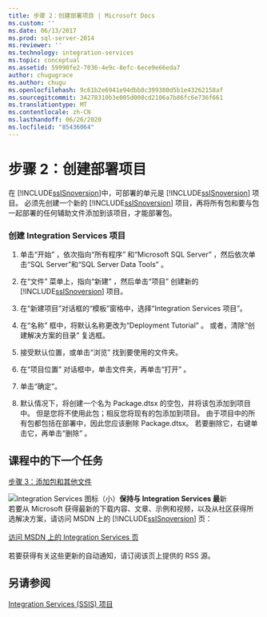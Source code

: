 ```yaml
---
title: 步骤 2：创建部署项目 | Microsoft Docs
ms.custom: ''
ms.date: 06/13/2017
ms.prod: sql-server-2014
ms.reviewer: ''
ms.technology: integration-services
ms.topic: conceptual
ms.assetid: 59990fe2-7036-4e9c-8efc-6ece9e66eda7
author: chugugrace
ms.author: chugu
ms.openlocfilehash: 9c61b2e6941e94dbb8c399380d5b1e43262158af
ms.sourcegitcommit: 34278310b3e005d008cd2106a7b86fc6e736f661
ms.translationtype: MT
ms.contentlocale: zh-CN
ms.lasthandoff: 06/26/2020
ms.locfileid: "85436064"
---
```

# <a name="step-2-creating-the-deployment-project"></a>步骤 2：创建部署项目
  在 [!INCLUDE[ssISnoversion](../includes/ssisnoversion-md.md)]中，可部署的单元是 [!INCLUDE[ssISnoversion](../includes/ssisnoversion-md.md)] 项目。 必须先创建一个新的 [!INCLUDE[ssISnoversion](../includes/ssisnoversion-md.md)] 项目，再将所有包和要与包一起部署的任何辅助文件添加到该项目，才能部署包。  
  
### <a name="to-create-the-integration-services-project"></a>创建 Integration Services 项目  
  
1.  单击“开始”  ，依次指向“所有程序”  和“Microsoft SQL Server”  ，然后依次单击“SQL Server”和“SQL Server Data Tools”  。  
  
2.  在“文件”  菜单上，指向“新建”  ，然后单击“项目”  创建新的 [!INCLUDE[ssISnoversion](../includes/ssisnoversion-md.md)] 项目。  
  
3.  在“新建项目”对话框的“模板”窗格中，选择“Integration Services 项目”。  
  
4.  在“名称”  框中，将默认名称更改为“Deployment Tutorial”  。 或者，清除“创建解决方案的目录”  复选框。  
  
5.  接受默认位置，或单击“浏览”  找到要使用的文件夹。  
  
6.  在“项目位置”  对话框中，单击文件夹，再单击“打开”  。  
  
7.  单击“确定”。   
  
8.  默认情况下，将创建一个名为 Package.dtsx 的空包，并将该包添加到项目中。 但是您将不使用此包；相反您将现有的包添加到项目。 由于项目中的所有包都包括在部署中，因此您应该删除 Package.dtsx。 若要删除它，右键单击它，再单击“删除”  。  
  
## <a name="next-task-in-lesson"></a>课程中的下一个任务  
 [步骤 3：添加包和其他文件](../integration-services/lesson-1-3-adding-packages-and-other-files.md)  
  
![Integration Services 图标（小）](media/dts-16.gif "集成服务图标（小）")**保持与 Integration Services 最**新  <br /> 若要从 Microsoft 获得最新的下载内容、文章、示例和视频，以及从社区获得所选解决方案，请访问 MSDN 上的 [!INCLUDE[ssISnoversion](../includes/ssisnoversion-md.md)] 页：<br /><br /> [访问 MSDN 上的 Integration Services 页](https://go.microsoft.com/fwlink/?LinkId=136655)<br /><br /> 若要获得有关这些更新的自动通知，请订阅该页上提供的 RSS 源。  
  
## <a name="see-also"></a>另请参阅  
 [Integration Services (SSIS) 项目](integration-services-ssis-projects-and-solutions.md)  
  
  
